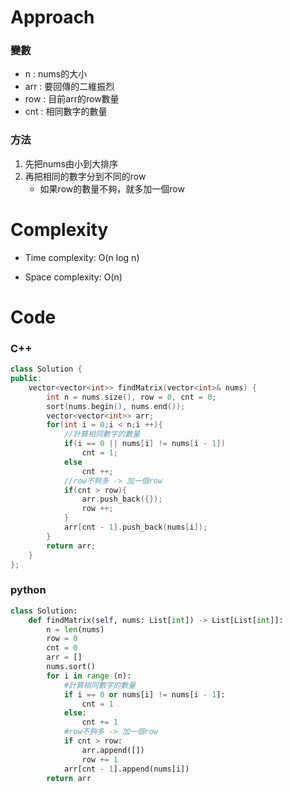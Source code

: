 # Approach
<!-- Describe your approach to solving the problem. -->
### 變數
- n : nums的大小
- arr : 要回傳的二維振烈
- row : 目前arr的row數量
- cnt : 相同數字的數量

### 方法
1. 先把nums由小到大排序
2. 再把相同的數字分到不同的row
    - 如果row的數量不夠，就多加一個row

# Complexity
- Time complexity: O(n log n)
<!-- Add your time complexity here, e.g. $$O(n)$$ -->

- Space complexity: O(n)
<!-- Add your space complexity here, e.g. $$O(n)$$ -->

# Code
### C++
```c++ []
class Solution {
public:
    vector<vector<int>> findMatrix(vector<int>& nums) {
        int n = nums.size(), row = 0, cnt = 0;
        sort(nums.begin(), nums.end());
        vector<vector<int>> arr;
        for(int i = 0;i < n;i ++){
            //計算相同數字的數量
            if(i == 0 || nums[i] != nums[i - 1])    
                cnt = 1;
            else
                cnt ++;
            //row不夠多 -> 加一個row
            if(cnt > row){  
                arr.push_back({});
                row ++;
            }
            arr[cnt - 1].push_back(nums[i]);
        }
        return arr;   
    }
};
```
### python
```python []
class Solution:
    def findMatrix(self, nums: List[int]) -> List[List[int]]:
        n = len(nums)
        row = 0
        cnt = 0
        arr = []
        nums.sort()
        for i in range (n):
            #計算相同數字的數量
            if i == 0 or nums[i] != nums[i - 1]:
                cnt = 1
            else:
                cnt += 1
            #row不夠多 -> 加一個row
            if cnt > row:
                arr.append([])
                row += 1
            arr[cnt - 1].append(nums[i])
        return arr
```
